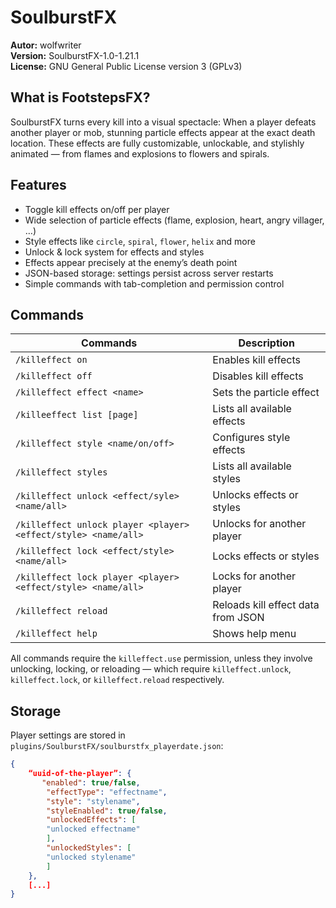 # SoulburstFX

**Autor:** wolfwriter \
**Version:** SoulburstFX-1.0-1.21.1 \
**License:** GNU General Public License version 3 (GPLv3)

## What is FootstepsFX?
SoulburstFX turns every kill into a visual spectacle:
When a player defeats another player or mob, stunning particle effects appear at the exact death location. These effects are fully customizable, unlockable, and stylishly animated — from flames and explosions to flowers and spirals.

## Features
- Toggle kill effects on/off per player
- Wide selection of particle effects (flame, explosion, heart, angry villager, …)
- Style effects like `circle`, `spiral`, `flower`, `helix` and more
- Unlock & lock system for effects and styles
- Effects appear precisely at the enemy’s death point
- JSON-based storage: settings persist across server restarts
- Simple commands with tab-completion and permission control

## Commands
| Commands                                                       | Description                        |
|----------------------------------------------------------------|------------------------------------|
| `/killeffect on`                                               | Enables kill effects               |
| `/killeffect off`                                              | Disables kill effects              |
| `/killeffect effect <name>`                                    | Sets the particle effect           |
| `/killeeffect list [page]`                                     | Lists all available effects        |
| `/killeffect style <name/on/off>`                              | Configures style effects           |
| `/killeffect styles`                                           | Lists all available styles         |
| `/killeffect unlock <effect/syle> <name/all>`                  | Unlocks effects or styles          |
| `/killeffect unlock player <player> <effect/style> <name/all>` | Unlocks for another player         |
| `/killeffect lock <effect/style> <name/all>`                   | Locks effects or styles            |
| `/killeffect lock player <player> <effect/style> <name/all>`   | Locks for another player           |
| `/killeffect reload`                                           | Reloads kill effect data from JSON |
| `/killeffect help`                                             | Shows help menu                    |

All commands require the `killeffect.use` permission, unless they involve unlocking, locking, or reloading — which require `killeffect.unlock`, `killeffect.lock`, or `killeffect.reload` respectively.

## Storage
Player settings are stored in `plugins/SoulburstFX/soulburstfx_playerdate.json`:

`````json
{
    “uuid-of-the-player”: {
       "enabled": true/false,
        "effectType": "effectname",
        "style": "stylename",
        "styleEnabled": true/false,
        "unlockedEffects": [
        "unlocked effectname"
        ],
        "unlockedStyles": [
        "unlocked stylename"
        ]
    },
    [...]
}